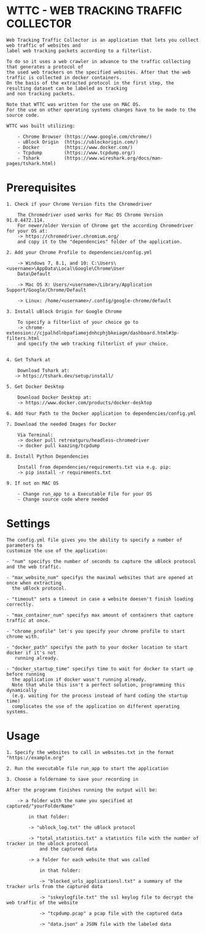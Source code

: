# WTTC - WEB TRACKING TRAFFIC COLLECTOR

    Web Tracking Traffic Collector is an application that lets you collect web traffic of websites and 
    label web tracking packets according to a filterlist.

    To do so it uses a web crawler in advance to the traffic collecting that generates a protocol of 
    the used web trackers on the specified websites. After that the web traffic is collected in docker containers. 
    On the basis of the extracted protocol in the first step, the resulting dataset can be labeled as tracking 
    and non tracking packets.

    Note that WTTC was written for the use on MAC OS.
    For the use on other operating systems changes have to be made to the source code.

    WTTC was built utilizing:

        - Chrome Browser (https://www.google.com/chrome/)
        - uBlock Origin  (https://ublockorigin.com/)
        - Docker         (https://www.docker.com/)
        - Tcpdump        (https://www.tcpdump.org/)
        - Tshark         (https://www.wireshark.org/docs/man-pages/tshark.html)

# Prerequisites

    1. Check if your Chrome Version fits the Chromedriver

        The Chromedriver used works for Mac OS Chrome Version 91.0.4472.114.
        For newer/older Version of Chrome get the according Chromedriver for your OS at:
        -> https://chromedriver.chromium.org/
        and copy it to the "dependencies" folder of the application.

    2. Add your Chrome Profile to dependencies/config.yml

        -> Windows 7, 8.1, and 10: C:\Users\<username>\AppData\Local\Google\Chrome\User
        Data\Default

        -> Mac OS X: Users/<username>/Library/Application Support/Google/Chrome/Default

        -> Linux: /home/<username>/.config/google-chrome/default

    3. Install uBlock Origin for Google Chrome

        To specify a filterlist of your choice go to
        -> chrome-extension://cjpalhdlnbpafiamejdnhcphjbkeiagm/dashboard.html#3p-filters.html 
        and specify the web tracking filterlist of your choice.
        

    4. Get Tshark at

        Download Tshark at:
       -> https://tshark.dev/setup/install/

    5. Get Docker Desktop

        Download Docker Desktop at:
        -> https://www.docker.com/products/docker-desktop

    6. Add Your Path to the Docker application to dependencies/config.yml

    7. Download the needed Images for Docker

        Via Terminal:
        -> docker pull retreatguru/headless-chromedriver
        -> docker pull kaazing/tcpdump

    8. Install Python Dependencies

        Install from dependencies/requirements.txt via e.g. pip:
        -> pip install -r requirements.txt

    9. If not on MAC OS 
    
        - Change run_app to a Executable File for your OS
        - Change source code where needed

# Settings

    The config.yml file gives you the ability to specify a number of parameters to 
    customize the use of the application:

    - "num" specifys the number of seconds to capture the uBlock protocol and the web traffic.

    - "max_website_num" specifys the maximal websites that are opened at once when extracting 
      the uBlock protocol.

    - "timeout" sets a timeout in case a website doesen't finish loading correctly.

    - "max_container_num" specifys max amount of containers that capture traffic at once.

    - "chrome_profile" let's you specify your chrome profile to start chrome with.

    - "docker_path" specifys the path to your docker location to start docker if it's not 
       running already.

    - "docker_startup_time" specifys time to wait for docker to start up before running 
      the application if docker wasn't running already. 
      Note that while this isn't a perfect solution, programming this dynamically 
      (e.g. waiting for the process instead of hard coding the startup time)
      complicates the use of the application on different operating systems.

# Usage

    1. Specify the websites to call in websites.txt in the format "https://example.org"

    2. Run the executable file run_app to start the application

    3. Choose a foldername to save your recording in

    After the programm finishes running the output will be:

        -> a folder with the name you specified at captured/"yourFolderName"

            in that folder:

            -> "ublock_log.txt" the uBlock protocol

            -> "total_statistics.txt" a statistics file with the number of tracker in the ublock protocol
                and the captured data

            -> a folder for each website that was called

                in that folder:

                -> "blocked_urls_applicationsl.txt" a summary of the tracker urls from the captured data

                -> "sskeylogfile.txt" the ssl keylog file to decrypt the web traffic of the website

                -> "tcpdump.pcap" a pcap file with the captured data

                -> "data.json" a JSON file with the labeled data
